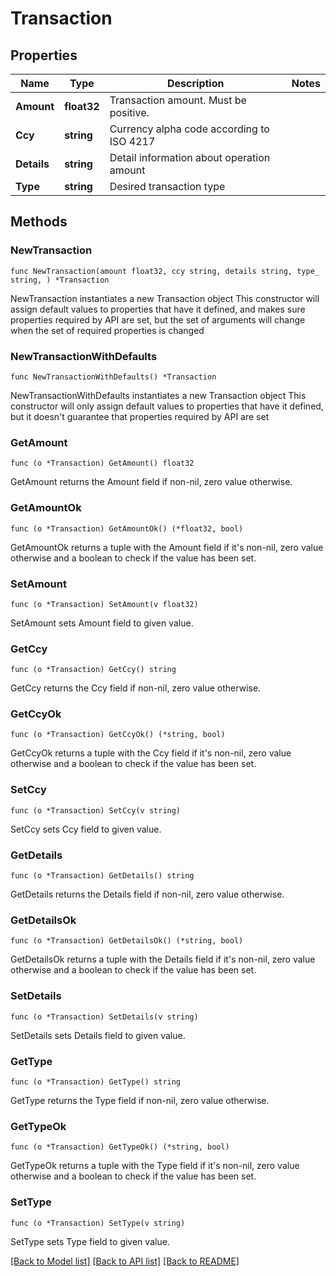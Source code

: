 # Transaction

## Properties

Name | Type | Description | Notes
------------ | ------------- | ------------- | -------------
**Amount** | **float32** | Transaction amount. Must be positive. | 
**Ccy** | **string** | Currency alpha code according to ISO 4217 | 
**Details** | **string** | Detail information about operation amount | 
**Type** | **string** | Desired transaction type | 

## Methods

### NewTransaction

`func NewTransaction(amount float32, ccy string, details string, type_ string, ) *Transaction`

NewTransaction instantiates a new Transaction object
This constructor will assign default values to properties that have it defined,
and makes sure properties required by API are set, but the set of arguments
will change when the set of required properties is changed

### NewTransactionWithDefaults

`func NewTransactionWithDefaults() *Transaction`

NewTransactionWithDefaults instantiates a new Transaction object
This constructor will only assign default values to properties that have it defined,
but it doesn't guarantee that properties required by API are set

### GetAmount

`func (o *Transaction) GetAmount() float32`

GetAmount returns the Amount field if non-nil, zero value otherwise.

### GetAmountOk

`func (o *Transaction) GetAmountOk() (*float32, bool)`

GetAmountOk returns a tuple with the Amount field if it's non-nil, zero value otherwise
and a boolean to check if the value has been set.

### SetAmount

`func (o *Transaction) SetAmount(v float32)`

SetAmount sets Amount field to given value.


### GetCcy

`func (o *Transaction) GetCcy() string`

GetCcy returns the Ccy field if non-nil, zero value otherwise.

### GetCcyOk

`func (o *Transaction) GetCcyOk() (*string, bool)`

GetCcyOk returns a tuple with the Ccy field if it's non-nil, zero value otherwise
and a boolean to check if the value has been set.

### SetCcy

`func (o *Transaction) SetCcy(v string)`

SetCcy sets Ccy field to given value.


### GetDetails

`func (o *Transaction) GetDetails() string`

GetDetails returns the Details field if non-nil, zero value otherwise.

### GetDetailsOk

`func (o *Transaction) GetDetailsOk() (*string, bool)`

GetDetailsOk returns a tuple with the Details field if it's non-nil, zero value otherwise
and a boolean to check if the value has been set.

### SetDetails

`func (o *Transaction) SetDetails(v string)`

SetDetails sets Details field to given value.


### GetType

`func (o *Transaction) GetType() string`

GetType returns the Type field if non-nil, zero value otherwise.

### GetTypeOk

`func (o *Transaction) GetTypeOk() (*string, bool)`

GetTypeOk returns a tuple with the Type field if it's non-nil, zero value otherwise
and a boolean to check if the value has been set.

### SetType

`func (o *Transaction) SetType(v string)`

SetType sets Type field to given value.



[[Back to Model list]](../README.md#documentation-for-models) [[Back to API list]](../README.md#documentation-for-api-endpoints) [[Back to README]](../README.md)



